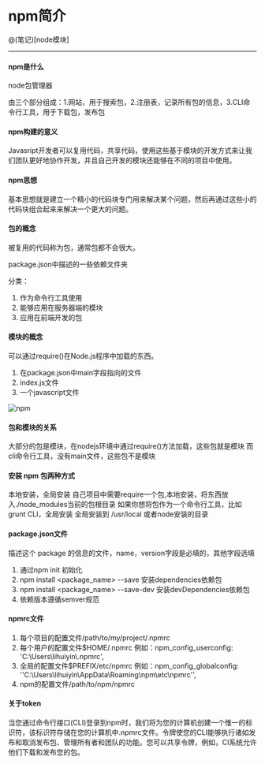 # npm简介

@(笔记)[node模块]

-------------------

#### npm是什么
node包管理器

由三个部分组成：1.网站，用于搜索包，2.注册表，记录所有包的信息，3.CLI命令行工具，用于下载包，发布包

#### npm构建的意义
Javasript开发者可以复用代码，共享代码，使用这些基于模块的开发方式来让我们团队更好地协作开发，并且自己开发的模块还能够在不同的项目中使用。

#### npm思想
基本思想就是建立一个精小的代码块专门用来解决某个问题，然后再通过这些小的代码块组合起来来解决一个更大的问题。

#### 包的概念
被复用的代码称为包，通常包都不会很大。

package.json中描述的一些依赖文件夹

分类：
1. 作为命令行工具使用
2. 能够应用在服务器端的模块
3. 应用在前端开发的包

#### 模块的概念
可以通过require()在Node.js程序中加载的东西。
1. 在package.json中main字段指向的文件
2. index.js文件
3. 一个javascript文件

![npm](https://github.com/lhywell/book/blob/master/node/img/1.00.png)

#### 包和模块的关系
大部分的包是模块，在nodejs环境中通过require()方法加载，这些包就是模块
而cli命令行工具，没有main文件，这些包不是模块

#### 安装 npm 包两种方式
本地安装，全局安装
自己项目中需要require一个包,本地安装，将东西放入./node_modules当前的包根目录
如果你想将包作为一个命令行工具，比如 grunt CLI，全局安装
全局安装到 /usr/local 或者node安装的目录

#### package.json文件
描述这个 package 的信息的文件，name，version字段是必填的，其他字段选填
1. 通过npm init 初始化
2. npm install <package_name> --save 安装dependencies依赖包
3. npm install <package_name> --save-dev 安装devDependencies依赖包
4. 依赖版本遵循semver规范

#### npmrc文件
1. 每个项目的配置文件/path/to/my/project/.npmrc
2. 每个用户的配置文件$HOME/.npmrc  例如：npm_config_userconfig: 'C:\\Users\\lihuiyin\\.npmrc',
3. 全局的配置文件$PREFIX/etc/npmrc 例如：npm_config_globalconfig: ''C:\\Users\\lihuiyin\\AppData\\Roaming\\npm\\etc\\npmrc'',
4. npm的配置文件/path/to/npm/npmrc

#### 关于token
当您通过命令行接口(CLI)登录到npm时，我们将为您的计算机创建一个惟一的标识符，该标识符存储在您的计算机中.npmrc文件。令牌使您的CLI能够执行诸如发布和取消发布包、管理所有者和团队的功能。您可以共享令牌，例如，CI系统允许他们下载和发布您的包。